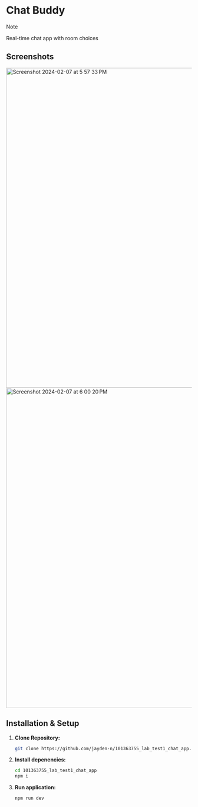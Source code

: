 # Chat Buddy
> [!NOTE]
> Real-time chat app with room choices



## Screenshots

<img width="865" alt="Screenshot 2024-02-07 at 5 57 33 PM" src="https://github.com/jayden-n/101363755_lab_test1_chat_app/assets/94060508/0b45fdd9-1202-4623-aea4-fe4af6f3cfad">

<img width="866" alt="Screenshot 2024-02-07 at 6 00 20 PM" src="https://github.com/jayden-n/101363755_lab_test1_chat_app/assets/94060508/cb458896-545e-4aca-84fd-cb8695a59467">


## Installation & Setup

1. **Clone Repository:**

    ```sh
    git clone https://github.com/jayden-n/101363755_lab_test1_chat_app.git
    ```
    
2. **Install depenencies:**
    
    ```sh
    cd 101363755_lab_test1_chat_app
    npm i
    ```

3. **Run application:**
    
    ```sh
    npm run dev
    ```
